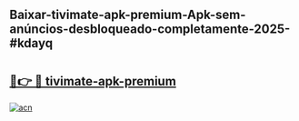 ## Baixar-tivimate-apk-premium-Apk-sem-anúncios-desbloqueado-completamente-2025-#kdayq

# <h2><a href="https://ainizakaria.my?title=tivimate-apk-premium&ref=20M">🔗👉 🔴 tivimate-apk-premium</a></h2>

[![acn](https://github.com/user-attachments/assets/0f9c940e-d8b0-45ae-aac7-cd30a18b3e1c)](https://ainizakaria.my?title=tivimate-apk-premium&ref=20M)

